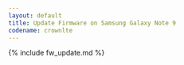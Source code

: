 ```yaml
---
layout: default
title: Update Firmware on Samsung Galaxy Note 9
codename: crownlte
---
```


{% include fw_update.md %}
